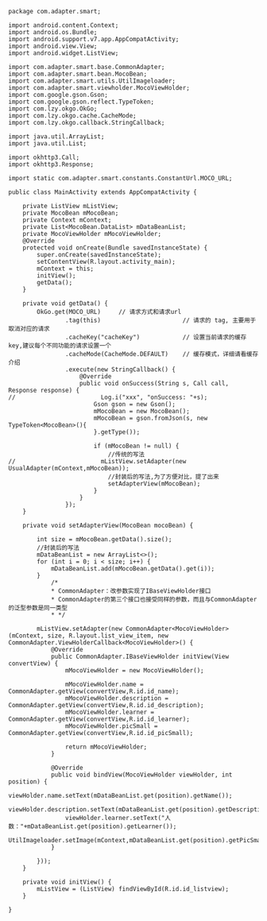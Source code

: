     package com.adapter.smart;

    import android.content.Context;
    import android.os.Bundle;
    import android.support.v7.app.AppCompatActivity;
    import android.view.View;
    import android.widget.ListView;

    import com.adapter.smart.base.CommonAdapter;
    import com.adapter.smart.bean.MocoBean;
    import com.adapter.smart.utils.UtilImageloader;
    import com.adapter.smart.viewholder.MocoViewHolder;
    import com.google.gson.Gson;
    import com.google.gson.reflect.TypeToken;
    import com.lzy.okgo.OkGo;
    import com.lzy.okgo.cache.CacheMode;
    import com.lzy.okgo.callback.StringCallback;

    import java.util.ArrayList;
    import java.util.List;

    import okhttp3.Call;
    import okhttp3.Response;

    import static com.adapter.smart.constants.ConstantUrl.MOCO_URL;

    public class MainActivity extends AppCompatActivity {

        private ListView mListView;
        private MocoBean mMocoBean;
        private Context mContext;
        private List<MocoBean.DataList> mDataBeanList;
        private MocoViewHolder mMocoViewHolder;
        @Override
        protected void onCreate(Bundle savedInstanceState) {
            super.onCreate(savedInstanceState);
            setContentView(R.layout.activity_main);
            mContext = this;
            initView();
            getData();
        }

        private void getData() {
            OkGo.get(MOCO_URL)     // 请求方式和请求url
                    .tag(this)                       // 请求的 tag, 主要用于取消对应的请求
                    .cacheKey("cacheKey")            // 设置当前请求的缓存key,建议每个不同功能的请求设置一个
                    .cacheMode(CacheMode.DEFAULT)    // 缓存模式，详细请看缓存介绍
                    .execute(new StringCallback() {
                        @Override
                        public void onSuccess(String s, Call call, Response response) {
    //                        Log.i("xxx", "onSuccess: "+s);
                            Gson gson = new Gson();
                            mMocoBean = new MocoBean();
                            mMocoBean = gson.fromJson(s, new TypeToken<MocoBean>(){
                            }.getType());

                            if (mMocoBean != null) {
                                //传统的写法
    //                        mListView.setAdapter(new UsualAdapter(mContext,mMocoBean));
                                //封装后的写法,为了方便对比，提了出来
                                setAdapterView(mMocoBean);
                            }
                        }
                    });
        }

        private void setAdapterView(MocoBean mocoBean) {

            int size = mMocoBean.getData().size();
            //封装后的写法
            mDataBeanList = new ArrayList<>();
            for (int i = 0; i < size; i++) {
                mDataBeanList.add(mMocoBean.getData().get(i));
            }
                /*
                * CommonAdapter：改参数实现了IBaseViewHolder接口
                * CommonAdapter的第三个接口也接受同样的参数，而且与CommonAdapter的泛型参数是同一类型
                * */

            mListView.setAdapter(new CommonAdapter<MocoViewHolder>(mContext, size, R.layout.list_view_item, new CommonAdapter.ViewHolderCallback<MocoViewHolder>() {
                @Override
                public CommonAdapter.IBaseViewHolder initView(View convertView) {
                    mMocoViewHolder = new MocoViewHolder();

                    mMocoViewHolder.name = CommonAdapter.getView(convertView,R.id.id_name);
                    mMocoViewHolder.description = CommonAdapter.getView(convertView,R.id.id_description);
                    mMocoViewHolder.learner = CommonAdapter.getView(convertView,R.id.id_learner);
                    mMocoViewHolder.picSmall = CommonAdapter.getView(convertView,R.id.id_picSmall);

                    return mMocoViewHolder;
                }

                @Override
                public void bindView(MocoViewHolder viewHolder, int position) {
                    viewHolder.name.setText(mDataBeanList.get(position).getName());
                    viewHolder.description.setText(mDataBeanList.get(position).getDescription());
                    viewHolder.learner.setText("人数："+mDataBeanList.get(position).getLearner());
                    UtilImageloader.setImage(mContext,mDataBeanList.get(position).getPicSmall(),viewHolder.picSmall);
                }

            }));
        }

        private void initView() {
            mListView = (ListView) findViewById(R.id.id_listview);
        }

    }
